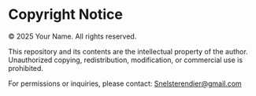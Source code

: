 # Copyright Notice

© 2025 Your Name. All rights reserved.

This repository and its contents are the intellectual property of the author.  
Unauthorized copying, redistribution, modification, or commercial use is prohibited.

For permissions or inquiries, please contact: Snelsterendier@gmail.com
